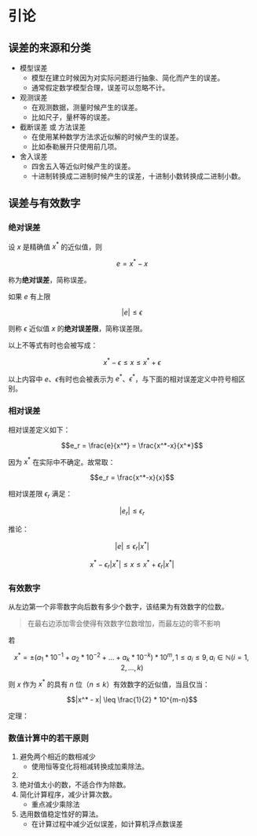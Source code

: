 # 引论

## 误差的来源和分类

- 模型误差
    - 模型在建立时候因为对实际问题进行抽象、简化而产生的误差。
    - 通常假定数学模型合理，误差可以忽略不计。
- 观测误差
    - 在观测数据，测量时候产生的误差。
    - 比如尺子，量杯等的误差。
- 截断误差 或 方法误差
    - 在使用某种数学方法求近似解的时候产生的误差。
    - 比如泰勒展开只使用前几项。
- 舍入误差
    - 四舍五入等近似时候产生的误差。
    - 十进制转换成二进制时候产生的误差，十进制小数转换成二进制小数。

## 误差与有效数字

### 绝对误差

设 $x$ 是精确值 $x^*$ 的近似值，则

$$e=x^*-x$$

称为**绝对误差**，简称误差。

如果 $e$ 有上限

$$|e| \leq \epsilon$$

则称 $\epsilon$ 近似值 $x$ 的**绝对误差限**，简称误差限。

以上不等式有时也会被写成：

$$x^*-\epsilon \leq  x \leq x^*+\epsilon$$

以上内容中 $e$、$\epsilon$有时也会被表示为 $e^*$、$\epsilon^*$，与下面的相对误差定义中符号相区别。

### 相对误差

相对误差定义如下：

$$e_r = \frac{e}{x^*} = \frac{x^*-x}{x^*}$$

因为 $x^*$ 在实际中不确定。故常取：

$$e_r = \frac{x^*-x}{x}$$

相对误差限 $\epsilon_r$ 满足：

$$|e_r| \leq \epsilon_r$$

推论：

$$|e| \leq \epsilon_r |x^*|$$

$$x^*-\epsilon_r |x^*| \leq x \leq x^*+\epsilon_r |x^*|$$

### 有效数字

从左边第一个非零数字向后数有多少个数字，该结果为有效数字的位数。

> 在最右边添加零会使得有效数字位数增加，而最左边的零不影响

若

$$x^* = \pm (a_1 * 10^{-1}+a_2 * 10^{-2}+\dots+a_k * 10^{-k})*10^m,1\leq a_i\leq9,a_i \in \mathbb{N}(i=1,2,\dots,k)$$

则 $x$ 作为 $x^*$ 的具有 $n$ 位（$n \leq k$）有效数字的近似值，当且仅当：

$$|x^* - x| \leq \frac{1}{2} * 10^{m-n}$$

定理：



### 数值计算中的若干原则

1. 避免两个相近的数相减少
    - 使用恒等变化将相减转换成加乘除法。
2. 
3. 绝对值太小的数，不适合作为除数。
4. 简化计算程序，减少计算次数。
    - 重点减少乘除法
5. 选用数值稳定性好的算法。
    - 在计算过程中减少近似误差，如计算机浮点数误差

